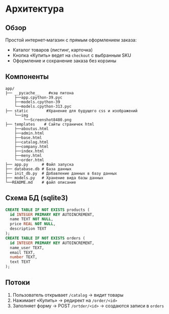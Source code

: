 # Архитектура

## Обзор
Простой интернет‑магазин с прямым оформлением заказа:
- Каталог товаров (листинг, карточка)
- Кнопка «Купить» ведет на `checkout` с выбранным SKU
- Оформление и сохранение заказа без корзины

## Компоненты
```text
app/
├── __pycache__    #кэш питона
    ├──app.cpython-39.pyc
    ├──models.cpython-39
    └──models.cpython-313.pyc
├── static        #Хранение для будущего css и изображений
    └──img
        └──Screenshot8480.png
├── templates    # Сайты страничек html
    ├──aboutus.html
    ├──admin.html
    ├──base.html
    ├──catalog.html
    ├──company.html
    ├──index.html
    ├──meny.html
    └──order.html
├── app.py      # Файл запуска
├── database.db # База данных
├── init_db.py  # Добавление данных в базу данных
├── models.py   # Хранение вида базы данных
└──README.md    # файл описание
```

## Схема БД (sqlite3)
```sql
CREATE TABLE IF NOT EXISTS products (
  id INTEGER PRIMARY KEY AUTOINCREMENT,
  name TEXT NOT NULL,
  price REAL NOT NULL,
  description TEXT
);
CREATE TABLE IF NOT EXISTS orders (
  id INTEGER PRIMARY KEY AUTOINCREMENT,
  name_user TEXT,
  email TEXT,
  number TEXT,
  text TEXT
);
```

## Потоки
1. Пользователь открывает `/catalog` → видит товары
2. Нажимает «Купить» → редирект на `/order/<id>`
3. Заполняет форму → POST `/ortder/<id>` → создаются записи в `orders`